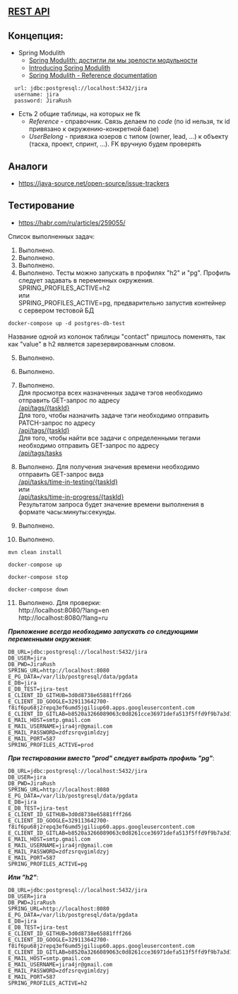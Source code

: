 ## [REST API](http://localhost:8080/doc)

## Концепция:

- Spring Modulith
    - [Spring Modulith: достигли ли мы зрелости модульности](https://habr.com/ru/post/701984/)
    - [Introducing Spring Modulith](https://spring.io/blog/2022/10/21/introducing-spring-modulith)
    - [Spring Modulith - Reference documentation](https://docs.spring.io/spring-modulith/docs/current-SNAPSHOT/reference/html/)

```
  url: jdbc:postgresql://localhost:5432/jira
  username: jira
  password: JiraRush
```

- Есть 2 общие таблицы, на которых не fk
    - _Reference_ - справочник. Связь делаем по _code_ (по id нельзя, тк id привязано к окружению-конкретной базе)
    - _UserBelong_ - привязка юзеров с типом (owner, lead, ...) к объекту (таска, проект, спринт, ...). FK вручную будем
      проверять

## Аналоги

- https://java-source.net/open-source/issue-trackers

## Тестирование

- https://habr.com/ru/articles/259055/

Список выполненных задач:
1. Выполнено.
2. Выполнено.
3. Выполнено.
4. Выполнено.
Тесты можно запускать в профилях "h2" и "pg". Профиль следует задавать в переменных окружения.<br>
SPRING_PROFILES_ACTIVE=h2<br>или<br>SPRING_PROFILES_ACTIVE=pg, предварительно запустив контейнер с сервером тестовой БД
```shell
docker-compose up -d postgres-db-test
```

Название одной из колонок таблицы "contact" пришлось
поменять, так как "value" в h2 является зарезервированным словом.

5. Выполнено.
6. Выполнено.
7. Выполнено.<br>
Для просмотра всех назначенных задаче тэгов необходимо отправить GET-запрос по адресу <br>[/api/tags/{taskId}]()<br>
Для того, чтобы назначить задаче тэги необходимо отправить PATCH-запрос по адресу <br>[/api/tags/{taskId}]()<br>
Для того, чтобы найти все задачи с определенными тегами необходимо отправить GET-запрос по адресу <br>[/api/tags/tasks]()<br>

8. Выполнено. Для получения значения времени необходимо отправить GET-запрос вида <br>[/api/tasks/time-in-testing/{taskId}]()<br>или<br>[/api/tasks/time-in-progress/{taskId}]()<br>
Результатом запроса будет значение времени выполнения в формате часы:минуты:секунды.

9. Выполнено.
10. Выполнено.
```shell
mvn clean install
```
```shell
docker-compose up
```
```shell
docker-compose stop
```
```shell
docker-compose down
```
11. Выполнено. Для проверки: <br>http://localhost:8080/?lang=en <br> http://localhost:8080/?lang=ru


***Приложение всегда необходимо запускать со следующими переменными окружения***:
```
DB_URL=jdbc:postgresql://localhost:5432/jira
DB_USER=jira
DB_PWD=JiraRush
SPRING_URL=http://localhost:8080
E_PG_DATA=/var/lib/postgresql/data/pgdata
E_DB=jira
E_DB_TEST=jira-test
E_CLIENT_ID_GITHUB=3d0d8738e65881fff266
E_CLIENT_ID_GOOGLE=329113642700-f8if6pu68j2repq3ef6umd5jgiliup60.apps.googleusercontent.com
E_CLIENT_ID_GITLAB=b8520a3266089063c0d8261cce36971defa513f5ffd9f9b7a3d16728fc83a494
E_MAIL_HOST=smtp.gmail.com
E_MAIL_USERNAME=jira4jr@gmail.com
E_MAIL_PASSWORD=zdfzsrqvgimldzyj
E_MAIL_PORT=587
SPRING_PROFILES_ACTIVE=prod
```
***При тестировании вместо "prod" следует выбрать профиль "pg"***:
```
DB_URL=jdbc:postgresql://localhost:5432/jira
DB_USER=jira
DB_PWD=JiraRush
SPRING_URL=http://localhost:8080
E_PG_DATA=/var/lib/postgresql/data/pgdata
E_DB=jira
E_DB_TEST=jira-test
E_CLIENT_ID_GITHUB=3d0d8738e65881fff266
E_CLIENT_ID_GOOGLE=329113642700-f8if6pu68j2repq3ef6umd5jgiliup60.apps.googleusercontent.com
E_CLIENT_ID_GITLAB=b8520a3266089063c0d8261cce36971defa513f5ffd9f9b7a3d16728fc83a494
E_MAIL_HOST=smtp.gmail.com
E_MAIL_USERNAME=jira4jr@gmail.com
E_MAIL_PASSWORD=zdfzsrqvgimldzyj
E_MAIL_PORT=587
SPRING_PROFILES_ACTIVE=pg
```
***Или "h2"***:
```
DB_URL=jdbc:postgresql://localhost:5432/jira
DB_USER=jira
DB_PWD=JiraRush
SPRING_URL=http://localhost:8080
E_PG_DATA=/var/lib/postgresql/data/pgdata
E_DB=jira
E_DB_TEST=jira-test
E_CLIENT_ID_GITHUB=3d0d8738e65881fff266
E_CLIENT_ID_GOOGLE=329113642700-f8if6pu68j2repq3ef6umd5jgiliup60.apps.googleusercontent.com
E_CLIENT_ID_GITLAB=b8520a3266089063c0d8261cce36971defa513f5ffd9f9b7a3d16728fc83a494
E_MAIL_HOST=smtp.gmail.com
E_MAIL_USERNAME=jira4jr@gmail.com
E_MAIL_PASSWORD=zdfzsrqvgimldzyj
E_MAIL_PORT=587
SPRING_PROFILES_ACTIVE=h2
```